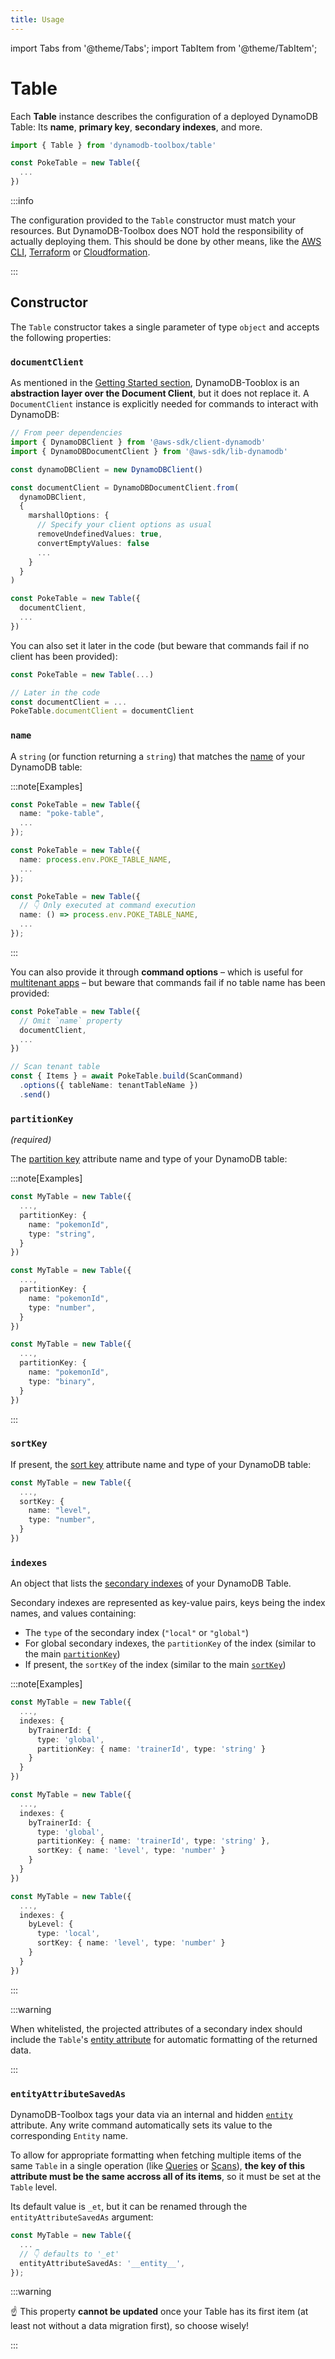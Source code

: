 ```yaml
---
title: Usage
---
```


import Tabs from '@theme/Tabs';
import TabItem from '@theme/TabItem';

# Table

Each **Table** instance describes the configuration of a deployed DynamoDB Table: Its **name**, **primary key**, **secondary indexes**, and more.

<!-- _They are also used to organize and coordinate operations between **entities**. Tables support a number of actions that allow you to interact with your entities including performing **queries**, **scans**, **batch gets** and **batch writes**._ -->

```typescript
import { Table } from 'dynamodb-toolbox/table'

const PokeTable = new Table({
  ...
})
```

:::info

The configuration provided to the `Table` constructor must match your resources. But DynamoDB-Toolbox does NOT hold the responsibility of actually deploying them. This should be done by other means, like the [AWS CLI](https://aws.amazon.com/cli/), [Terraform](https://www.terraform.io/) or [Cloudformation](https://aws.amazon.com/cloudformation/).

:::

## Constructor

The `Table` constructor takes a single parameter of type `object` and accepts the following properties:

### `documentClient`

As mentioned in the [Getting Started section](../../1-getting-started/1-overview/index.md), DynamoDB-Tooblox is an **abstraction layer over the Document Client**, but it does not replace it. A `DocumentClient` instance is explicitly needed for commands to interact with DynamoDB:

```typescript
// From peer dependencies
import { DynamoDBClient } from '@aws-sdk/client-dynamodb'
import { DynamoDBDocumentClient } from '@aws-sdk/lib-dynamodb'

const dynamoDBClient = new DynamoDBClient()

const documentClient = DynamoDBDocumentClient.from(
  dynamoDBClient,
  {
    marshallOptions: {
      // Specify your client options as usual
      removeUndefinedValues: true,
      convertEmptyValues: false
      ...
    }
  }
)

const PokeTable = new Table({
  documentClient,
  ...
})
```

You can also set it later in the code (but beware that commands fail if no client has been provided):

```typescript
const PokeTable = new Table(...)

// Later in the code
const documentClient = ...
PokeTable.documentClient = documentClient
```

### `name`

A `string` (or function returning a `string`) that matches the [name](https://docs.aws.amazon.com/amazondynamodb/latest/developerguide/WorkingWithTables.Basics.html#WorkingWithTables.Basics.CreateTable) of your DynamoDB table:

:::note[Examples]

<Tabs>
<TabItem value="fixed" label="Fixed">

```ts
const PokeTable = new Table({
  name: "poke-table",
  ...
});
```

</TabItem>
<TabItem value="env" label="From env">

```ts
const PokeTable = new Table({
  name: process.env.POKE_TABLE_NAME,
  ...
});
```

</TabItem>
<TabItem value="getter" label="Getter">

```ts
const PokeTable = new Table({
  // 👇 Only executed at command execution
  name: () => process.env.POKE_TABLE_NAME,
  ...
});
```

</TabItem>
</Tabs>

:::

You can also provide it through **command options** – which is useful for [multitenant apps](https://en.wikipedia.org/wiki/Multitenancy) – but beware that commands fail if no table name has been provided:

```ts
const PokeTable = new Table({
  // Omit `name` property
  documentClient,
  ...
})

// Scan tenant table
const { Items } = await PokeTable.build(ScanCommand)
  .options({ tableName: tenantTableName })
  .send()
```

### `partitionKey`

<p style={{ marginTop: '-15px' }}><i>(required)</i></p>

The [partition key](https://docs.aws.amazon.com/amazondynamodb/latest/developerguide/HowItWorks.CoreComponents.html#HowItWorks.CoreComponents.PrimaryKey) attribute name and type of your DynamoDB table:

:::note[Examples]

<Tabs>
<TabItem value="string" label="String">

```ts
const MyTable = new Table({
  ...,
  partitionKey: {
    name: "pokemonId",
    type: "string",
  }
})
```

</TabItem>
<TabItem value="number" label="Number">

```ts
const MyTable = new Table({
  ...,
  partitionKey: {
    name: "pokemonId",
    type: "number",
  }
})
```

</TabItem>
<TabItem value="binary" label="Binary">

```ts
const MyTable = new Table({
  ...,
  partitionKey: {
    name: "pokemonId",
    type: "binary",
  }
})
```

</TabItem>
</Tabs>

:::

### `sortKey`

If present, the [sort key](https://docs.aws.amazon.com/amazondynamodb/latest/developerguide/HowItWorks.CoreComponents.html#HowItWorks.CoreComponents.PrimaryKey) attribute name and type of your DynamoDB table:

```ts
const MyTable = new Table({
  ...,
  sortKey: {
    name: "level",
    type: "number",
  }
})
```

### `indexes`

An object that lists the [secondary indexes](https://docs.aws.amazon.com/amazondynamodb/latest/developerguide/HowItWorks.CoreComponents.html#HowItWorks.CoreComponents.SecondaryIndexes) of your DynamoDB Table.

Secondary indexes are represented as key-value pairs, keys being the index names, and values containing:

- The `type` of the secondary index (`"local"` or `"global"`)
- For global secondary indexes, the `partitionKey` of the index (similar to the main [`partitionKey`](#partitionkey))
- If present, the `sortKey` of the index (similar to the main [`sortKey`](#sortkey))

:::note[Examples]

<Tabs>
<TabItem value="gsi" label="Global Index">

```ts
const MyTable = new Table({
  ...,
  indexes: {
    byTrainerId: {
      type: 'global',
      partitionKey: { name: 'trainerId', type: 'string' }
    }
  }
})
```

</TabItem>
<TabItem value="gsi-sort-key" label="Global Index (+ sort key)">

```ts
const MyTable = new Table({
  ...,
  indexes: {
    byTrainerId: {
      type: 'global',
      partitionKey: { name: 'trainerId', type: 'string' },
      sortKey: { name: 'level', type: 'number' }
    }
  }
})
```

</TabItem>
<TabItem value="lsi" label="Local Index">

```ts
const MyTable = new Table({
  ...,
  indexes: {
    byLevel: {
      type: 'local',
      sortKey: { name: 'level', type: 'number' }
    }
  }
})
```

</TabItem>
</Tabs>

:::

:::warning

When whitelisted, the projected attributes of a secondary index should include the `Table`'s [entity attribute](#entityattributesavedas) for automatic formatting of the returned data.

:::

### `entityAttributeSavedAs`

DynamoDB-Toolbox tags your data via an internal and hidden [`entity`](../../3-entities/2-internal-attributes/index.md#entity) attribute. Any write command automatically sets its value to the corresponding `Entity` name.

To allow for appropriate formatting when fetching multiple items of the same `Table` in a single operation (like [Queries](../2-actions/2-query/index.md) or [Scans](../2-actions/1-scan/index.md)), **the key of this attribute must be the same accross all of its items**, so it must be set at the `Table` level.

Its default value is `_et`, but it can be renamed through the `entityAttributeSavedAs` argument:

```ts
const MyTable = new Table({
  ...
  // 👇 defaults to '_et'
  entityAttributeSavedAs: '__entity__',
});
```

:::warning

☝️ This property **cannot be updated** once your Table has its first item (at least not without a data migration first), so choose wisely!

:::
